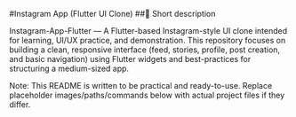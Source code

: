 #Instagram App (Flutter UI Clone)
##🔎 Short description

Instagram-App-Flutter — A Flutter-based Instagram-style UI clone intended for learning, UI/UX practice, and demonstration. This repository focuses on building a clean, responsive interface (feed, stories, profile, post creation, and basic navigation) using Flutter widgets and best-practices for structuring a medium-sized app.

Note: This README is written to be practical and ready-to-use. Replace placeholder images/paths/commands below with actual project files if they differ.
